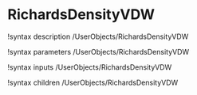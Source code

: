 <!-- MOOSE Documentation Stub: Remove this when content is added. -->

# RichardsDensityVDW
!syntax description /UserObjects/RichardsDensityVDW

!syntax parameters /UserObjects/RichardsDensityVDW

!syntax inputs /UserObjects/RichardsDensityVDW

!syntax children /UserObjects/RichardsDensityVDW
